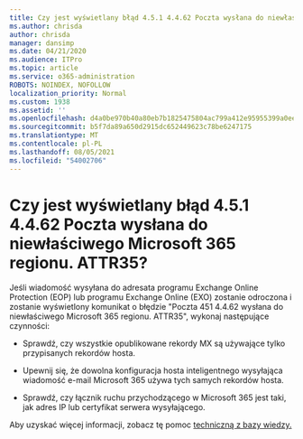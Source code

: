 ```yaml
---
title: Czy jest wyświetlany błąd 4.5.1 4.4.62 Poczta wysłana do niewłaściwego Microsoft 365 regionu. ATTR35?
ms.author: chrisda
author: chrisda
manager: dansimp
ms.date: 04/21/2020
ms.audience: ITPro
ms.topic: article
ms.service: o365-administration
ROBOTS: NOINDEX, NOFOLLOW
localization_priority: Normal
ms.custom: 1938
ms.assetid: ''
ms.openlocfilehash: d4a0be970b40a80eb7b1825475804ac799a412e95955399a0ee120ae0d2a12df
ms.sourcegitcommit: b5f7da89a650d2915dc652449623c78be6247175
ms.translationtype: MT
ms.contentlocale: pl-PL
ms.lasthandoff: 08/05/2021
ms.locfileid: "54002706"
---
```

# <a name="are-you-seeing-error-451-4462-mail-sent-to-the-wrong-microsoft-365-region-attr35"></a>Czy jest wyświetlany błąd 4.5.1 4.4.62 Poczta wysłana do niewłaściwego Microsoft 365 regionu. ATTR35?

Jeśli wiadomość wysyłana do adresata programu Exchange Online Protection (EOP) lub programu Exchange Online (EXO) zostanie odroczona i zostanie wyświetlony komunikat o błędzie "Poczta 451 4.4.62 wysłana do niewłaściwego Microsoft 365 regionu. ATTR35", wykonaj następujące czynności:

- Sprawdź, czy wszystkie opublikowane rekordy MX są używające tylko przypisanych rekordów hosta.

- Upewnij się, że dowolna konfiguracja hosta inteligentnego wysyłająca wiadomość e-mail Microsoft 365 używa tych samych rekordów hosta.

- Sprawdź, czy łącznik ruchu przychodzącego w Microsoft 365 jest taki, jak adres IP lub certyfikat serwera wysyłającego.

Aby uzyskać więcej informacji, zobacz tę pomoc [techniczną z bazy wiedzy.](https://support.microsoft.com/help/4057301/attr35-response-code-when-mail-is-sent-to-eop-exo)
